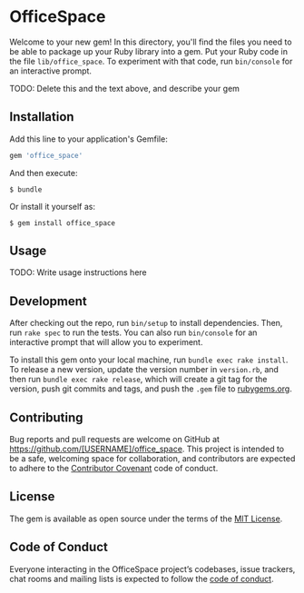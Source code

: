 # OfficeSpace

Welcome to your new gem! In this directory, you'll find the files you need to be able to package up your Ruby library into a gem. Put your Ruby code in the file `lib/office_space`. To experiment with that code, run `bin/console` for an interactive prompt.

TODO: Delete this and the text above, and describe your gem

## Installation

Add this line to your application's Gemfile:

```ruby
gem 'office_space'
```

And then execute:

    $ bundle

Or install it yourself as:

    $ gem install office_space

## Usage

TODO: Write usage instructions here

## Development

After checking out the repo, run `bin/setup` to install dependencies. Then, run `rake spec` to run the tests. You can also run `bin/console` for an interactive prompt that will allow you to experiment.

To install this gem onto your local machine, run `bundle exec rake install`. To release a new version, update the version number in `version.rb`, and then run `bundle exec rake release`, which will create a git tag for the version, push git commits and tags, and push the `.gem` file to [rubygems.org](https://rubygems.org).

## Contributing

Bug reports and pull requests are welcome on GitHub at https://github.com/[USERNAME]/office_space. This project is intended to be a safe, welcoming space for collaboration, and contributors are expected to adhere to the [Contributor Covenant](http://contributor-covenant.org) code of conduct.

## License

The gem is available as open source under the terms of the [MIT License](https://opensource.org/licenses/MIT).

## Code of Conduct

Everyone interacting in the OfficeSpace project’s codebases, issue trackers, chat rooms and mailing lists is expected to follow the [code of conduct](https://github.com/[USERNAME]/office_space/blob/master/CODE_OF_CONDUCT.md).
